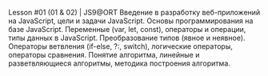 Lesson #01 (01 & 02) | JS9@ORT Введение в разработку веб-приложений на JavaScript, цели и задачи JavaScript. Основы программирования на базе JavaScript. Переменные (var, let, const), операторы и операции, типы данных в JavaScript. Преобразование типов (явное и неявное). Операторы ветвления (if-else, ?:, switch), логические операторы, операторы сравнения. Понятие алгоритма, линейные и разветвляющиеся алгоритмы, методика построения алгоритма. 